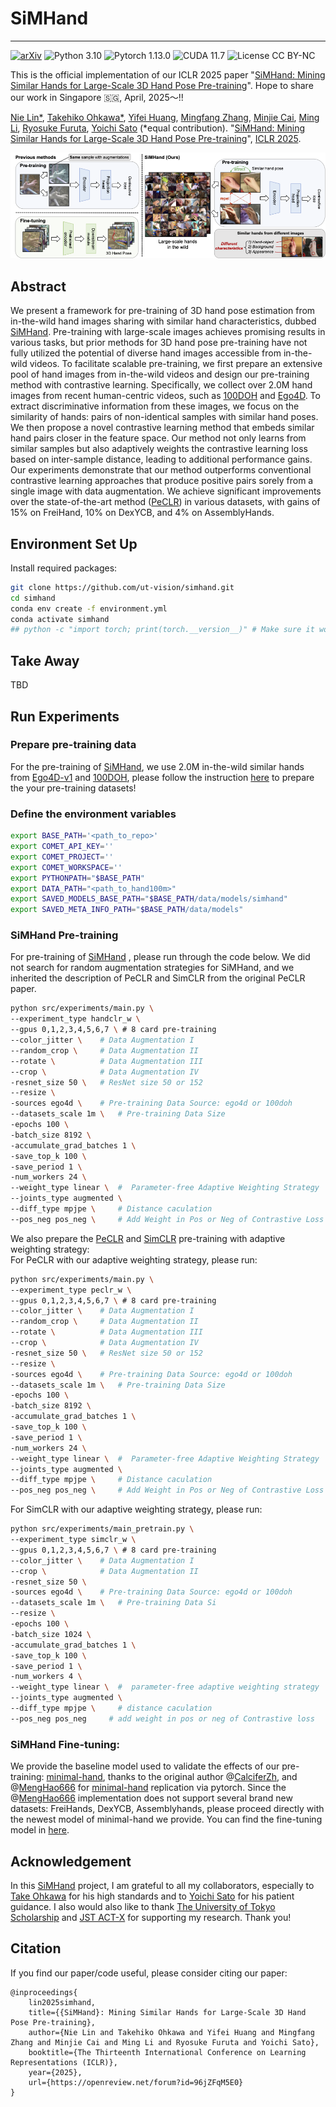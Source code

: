 # SiMHand
---
[![arXiv](https://img.shields.io/badge/arXiv-2502.15251-DodgerBlue.svg?style=plastic)](https://arxiv.org/pdf/2502.15251.pdf) ![Python 3.10](https://img.shields.io/badge/python-3.10-DodgerBlue.svg?style=plastic) ![Pytorch 1.13.0](https://img.shields.io/badge/pytorch-1.13.0-DodgerBlue.svg?style=plastic) ![CUDA 11.7](https://img.shields.io/badge/cuda-11.7-DodgerBlue.svg?style=plastic) ![License CC BY-NC](https://img.shields.io/badge/license-CC_BY--NC-DodgerBlue.svg?style=plastic)

This is the official implementation of our ICLR 2025 paper "[SiMHand: Mining Similar Hands for Large-Scale 3D Hand Pose Pre-training](https://openreview.net/forum?id=96jZFqM5E0)". Hope to share our work in Singapore 🇸🇬, April, 2025～!!

[Nie Lin*](https://lin-nie.github.io/), [Takehiko Ohkawa*](https://tkhkaeio.github.io/), [Yifei Huang](https://hyf015.github.io/), [Mingfang Zhang](https://mf-zhang.github.io/), [Minjie Cai](https://cai-mj.github.io/), [Ming Li](), [Ryosuke Furuta](https://rfuruta.github.io/), [Yoichi Sato](https://sites.google.com/ut-vision.org/ysato/)
(*equal contribution). "[SiMHand: Mining Similar Hands for Large-Scale 3D Hand Pose Pre-training](https://openreview.net/forum?id=96jZFqM5E0)", [ICLR 2025](https://iclr.cc/).

![simhand](simhand.png)
## Abstract
We present a framework for pre-training of 3D hand pose estimation from in-the-wild hand images sharing with similar hand characteristics, dubbed [SiMHand](https://github.com/ut-vision/SiMHand). Pre-training with large-scale images achieves promising results in various tasks, but prior methods for 3D hand pose pre-training have not fully utilized the potential of diverse hand images accessible from in-the-wild videos. To facilitate scalable pre-training, we first prepare an extensive pool of hand images from in-the-wild videos and design our pre-training method with contrastive learning. Specifically, we collect over 2.0M hand images from recent human-centric videos, such as [100DOH](https://fouheylab.eecs.umich.edu/~dandans/projects/100DOH/) and [Ego4D](https://ego4d-data.org/). To extract discriminative information from these images, we focus on the similarity of hands: pairs of non-identical samples with similar hand poses. We then propose a novel contrastive learning method that embeds similar hand pairs closer in the feature space. Our method not only learns from similar samples but also adaptively weights the contrastive learning loss based on inter-sample distance, leading to additional performance gains. Our experiments demonstrate that our method outperforms conventional contrastive learning approaches that produce positive pairs sorely from a single image with data augmentation. We achieve significant improvements over the state-of-the-art method ([PeCLR](https://arxiv.org/pdf/2106.05953)) in various datasets, with gains of 15% on FreiHand, 10% on DexYCB, and 4% on AssemblyHands.

## Environment Set Up
Install required packages:
```bash
git clone https://github.com/ut-vision/simhand.git
cd simhand
conda env create -f environment.yml
conda activate simhand
## python -c "import torch; print(torch.__version__)" # Make sure it work!
```

## Take Away
TBD

## Run Experiments
### Prepare pre-training data
For the pre-training of [SiMHand](https://github.com/ut-vision/SiMHand), we use 2.0M in-the-wild similar hands from [Ego4D-v1](https://ego4d-data.org/) and [100DOH](https://fouheylab.eecs.umich.edu/~dandans/projects/100DOH/index.html), please follow the instruction [here](./Hand100M) to prepare the your pre-training datasets!

### Define the environment variables
```bash
export BASE_PATH='<path_to_repo>'
export COMET_API_KEY=''
export COMET_PROJECT=''
export COMET_WORKSPACE=''
export PYTHONPATH="$BASE_PATH"
export DATA_PATH="<path_to_hand100m>"
export SAVED_MODELS_BASE_PATH="$BASE_PATH/data/models/simhand"
export SAVED_META_INFO_PATH="$BASE_PATH/data/models" 
```
### SiMHand Pre-training
For pre-training of [SiMHand](https://github.com/ut-vision/SiMHand) , please run through the code below. We did not search for random augmentation strategies for SiMHand, and we inherited the description of PeCLR and SimCLR from the original PeCLR paper.
```bash
python src/experiments/main.py \
--experiment_type handclr_w \
--gpus 0,1,2,3,4,5,6,7 \ # 8 card pre-training
--color_jitter \    # Data Augmentation I
--random_crop \     # Data Augmentation II
--rotate \          # Data Augmentation III
--crop \            # Data Augmentation IV
-resnet_size 50 \   # ResNet size 50 or 152
--resize \
-sources ego4d \    # Pre-training Data Source: ego4d or 100doh
--datasets_scale 1m \   # Pre-training Data Size
-epochs 100 \
-batch_size 8192 \
-accumulate_grad_batches 1 \
-save_top_k 100 \
-save_period 1 \
-num_workers 24 \
--weight_type linear \  #  Parameter-free Adaptive Weighting Strategy
--joints_type augmented \
--diff_type mpjpe \     # Distance caculation
--pos_neg pos_neg \     # Add Weight in Pos or Neg of Contrastive Loss
```

We also prepare the [PeCLR](https://arxiv.org/pdf/2106.05953) and [SimCLR](https://arxiv.org/pdf/2002.05709) pre-training with adaptive weighting strategy: \
For PeCLR with our adaptive weighting strategy, please run:
```bash
python src/experiments/main.py \
--experiment_type peclr_w \
--gpus 0,1,2,3,4,5,6,7 \ # 8 card pre-training
--color_jitter \    # Data Augmentation I
--random_crop \     # Data Augmentation II
--rotate \          # Data Augmentation III
--crop \            # Data Augmentation IV
-resnet_size 50 \   # ResNet size 50 or 152
--resize \
-sources ego4d \    # Pre-training Data Source: ego4d or 100doh
--datasets_scale 1m \   # Pre-training Data Size
-epochs 100 \
-batch_size 8192 \
-accumulate_grad_batches 1 \
-save_top_k 100 \
-save_period 1 \
-num_workers 24 \
--weight_type linear \  #  Parameter-free Adaptive Weighting Strategy
--joints_type augmented \
--diff_type mpjpe \     # Distance caculation
--pos_neg pos_neg \     # Add Weight in Pos or Neg of Contrastive Loss
```

For SimCLR with our adaptive weighting strategy, please run:
```bash
python src/experiments/main_pretrain.py \
--experiment_type simclr_w \
--gpus 0,1,2,3,4,5,6,7 \ # 8 card pre-training
--color_jitter \    # Data Augmentation I
--crop \            # Data Augmentation II
-resnet_size 50 \
-sources ego4d \    # Pre-training Data Source: ego4d or 100doh
--datasets_scale 1m \   # Pre-training Data Si
--resize \
-epochs 100 \
-batch_size 1024 \
-accumulate_grad_batches 1 \
-save_top_k 100 \
-save_period 1 \
-num_workers 4 \
--weight_type linear \  #  parameter-free adaptive weighting strategy
--joints_type augmented \
--diff_type mpjpe \     # distance caculation
--pos_neg pos_neg     # add weight in pos or neg of Contrastive loss
```

### SiMHand Fine-tuning:
We provide the baseline model used to validate the effects of our pre-training: [minimal-hand](https://arxiv.org/pdf/2003.09572), thanks to the original author @[CalciferZh](https://github.com/CalciferZh), and @[MengHao666](https://github.com/MengHao666) for [minimal-hand](https://github.com/MengHao666/Minimal-Hand-pytorch) replication via pytorch. Since the @[MengHao666](https://github.com/MengHao666) implementation does not support several brand new datasets: FreiHands, DexYCB, Assemblyhands, please proceed directly with the newest model of minimal-hand we provide. You can find the fine-tuning model in [here](https://github.com/ut-vision/SiMHand/tree/main/minimal-hand).

## Acknowledgement
In this [SiMHand](https://github.com/ut-vision/SiMHand) project, I am grateful to all my collaborators, especially to [Take Ohkawa](https://tkhkaeio.github.io/) for his high standards and to [Yoichi Sato](https://sites.google.com/ut-vision.org/ysato/) for his patient guidance. I also would also like to thank [The University of Tokyo Scholarship](https://www.u-tokyo.ac.jp/en/prospective-students/fellowship.html) and [JST ACT-X](https://www.jst.go.jp/kisoken/act-x/) for supporting my research. Thank you!

## Citation
If you find our paper/code useful, please consider citing our paper:


```
@inproceedings{
    lin2025simhand,
    title={{SiMHand}: Mining Similar Hands for Large-Scale 3D Hand Pose Pre-training},
    author={Nie Lin and Takehiko Ohkawa and Yifei Huang and Mingfang Zhang and Minjie Cai and Ming Li and Ryosuke Furuta and Yoichi Sato},
    booktitle={The Thirteenth International Conference on Learning Representations (ICLR)},
    year={2025},
    url={https://openreview.net/forum?id=96jZFqM5E0}
}
```
